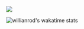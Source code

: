 <picture>
<source 
  srcset="https://github-readme-stats.vercel.app/api?username=dubritto&show_icons=true&theme=blue-green"
  media="(prefers-color-scheme: dark)"
/>
<source
  srcset="https://github-readme-stats.vercel.app/api?username=dubritto&show_icons=true"
  media="(prefers-color-scheme: light), (prefers-color-scheme: no-preference)"
/>
<img src="https://github-readme-stats.vercel.app/api?username=dubritto&show_icons=true" />
</picture>

![willianrod's wakatime stats](https://github-readme-stats.vercel.app/api/wakatime?username=dubritto)
